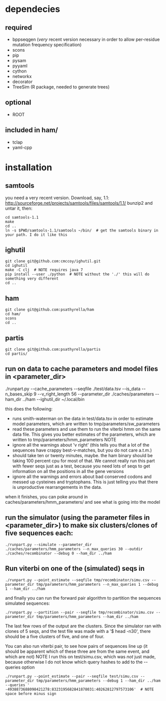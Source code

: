 dependecies
==============
required
--------------
  - bppseqgen (*very* recent version necessary in order to allow per-residue mutation frequency specification)
  - scons
  - pip
  - pysam
  - pyyaml
  - cython
  - networkx
  - decorator
  - TreeSim (R package, needed to generate trees)

optional
--------------
  - ROOT

included in ham/
--------------
  - tclap   
  - yaml-cpp

installation
==============

samtools
--------------

you need a very recent version. Download, say, 1.1: http://sourceforge.net/projects/samtools/files/samtools/1.1/
bunzip2 and untar it, then:
```
cd samtools-1.1
make
cd ..
ln -s $PWD/samtools-1.1/samtools ~/bin/  # get the samtools binary in your path. I do it like this
```

ighutil
--------------
```
git clone git@github.com:cmccoy/ighutil.git
cd ighutil
make -C clj  # NOTE requires java 7
pip install --user ./python  # NOTE without the './' this will do something very different
cd ..
```

ham
--------------
```
git clone git@github.com:psathyrella/ham
cd ham/
scons
cd ..
```

partis
--------------
```
git clone git@github.com:psathyrella/partis
cd partis/
```

run on data to cache parameters and model files in <parameter_dir>
--------------
./runpart.py --cache_parameters --seqfile ./test/data.tsv --is_data --n_bases_skip 9 --v_right_length 56 --parameter_dir ./caches/parameters --ham_dir ../ham --ighutil_dir ~/.local/bin

this does the following:
  - runs smith-waterman on the data in test/data.tsv in order to estimate model parameters, which are written to tmp/parameters/sw_parameters
  - read these parameters and use them to run the viterbi hmm on the same data file. This gives you better estimates of the parameters, which are written to tmp/parameters/hmm_parameters
NOTE
  - ignore all the warnings about 'v right' (this tells you that a lot of the sequences have crappy best-v-matches, but you do not care a.t.m.)
  - should take ten or twenty minutes, maybe. the ham binary should be taking 100 percent cpu for most of that. We cannot really run this part with fewer
      seqs just as a test, because you need lots of seqs to get information on all the positions in all the gene versions
  - ignore all the warnings and errors about bad conserved codons and messed up cysteines and tryptophans. This is just telling you that there is unproductive rearrangements in the data.
      
when it finishes, you can poke around in caches/parameters/hmm_parameters/ and see what is going into the model


run the simulator (using the parameter files in <parameter_dir>) to make six clusters/clones of five sequences each:
--------------
```
./runpart.py --simulate --parameter_dir ./caches/parameters/hmm_parameters --n_max_queries 30 --outdir ./caches/recombinator --debug 0 --ham_dir ../ham
```

Run viterbi on one of the (simulated) seqs in 
--------------
```
./runpart.py --point_estimate --seqfile tmp/recombinator/simu.csv --parameter_dir tmp/parameters/hmm_parameters --n_max_queries 1 --debug 1 --ham_dir ../ham
```

and finally you can run the forward pair algorithm to partition the sequences simulated sequences:
```
./runpart.py --partition --pair --seqfile tmp/recombinator/simu.csv --parameter_dir tmp/parameters/hmm_parameters --ham_dir ../ham
```
The last few rows of the output are the clusters. Since the simulator ran with clones of 5 seqs, and the test file was made with a '$ head -n30', there should
be a five clusters of five, and one of four.

You can also run viterbi pair, to see how pairs of sequences line up (it should be apparent which of these three are from the same event, and which are not)
NOTE I run this on test/simu.csv, which was *not* just made, because otherwise I do not know which query hashes to add to the --queries option
```
./runpart.py --point_estimate --pair --seqfile test/simu.csv --parameter_dir tmp/parameters/hmm_parameters --debug 1 --ham_dir ../ham --queries ' -4938873688098421278:8323195682841878031:40262812797573106'  # NOTE space before minus sign
```
